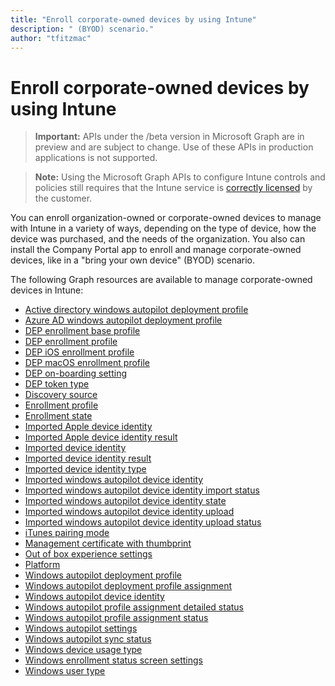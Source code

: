 ```yaml
---
title: "Enroll corporate-owned devices by using Intune"
description: " (BYOD) scenario."author: "tfitzmac"
---
```


# Enroll corporate-owned devices by using Intune> **Important:** APIs under the /beta version in Microsoft Graph are in preview and are subject to change. Use of these APIs in production applications is not supported.> **Note:** Using the Microsoft Graph APIs to configure Intune controls and policies still requires that the Intune service is [correctly licensed](https://www.microsoft.com/en-us/cloud-platform/microsoft-intune-pricing) by the customer.You can enroll organization-owned or corporate-owned devices to manage with Intune in a variety of ways, depending on the type of device, how the device was purchased, and the needs of the organization. You also can install the Company Portal app to enroll and manage corporate-owned devices, like in a "bring your own device" (BYOD) scenario.The following Graph resources are available to manage corporate-owned devices in Intune:- [Active directory windows autopilot deployment profile](intune-enrollment-activedirectorywindowsautopilotdeploymentprofile.md)- [Azure AD windows autopilot deployment profile](intune-enrollment-azureadwindowsautopilotdeploymentprofile.md)- [DEP enrollment base profile](intune-enrollment-depenrollmentbaseprofile.md)- [DEP enrollment profile](intune-enrollment-depenrollmentprofile.md)- [DEP iOS enrollment profile](intune-enrollment-depiosenrollmentprofile.md)- [DEP macOS enrollment profile](intune-enrollment-depmacosenrollmentprofile.md)- [DEP on-boarding setting](intune-enrollment-deponboardingsetting.md)- [DEP token type](intune-enrollment-deptokentype.md)- [Discovery source](intune-enrollment-discoverysource.md)- [Enrollment profile](intune-enrollment-enrollmentprofile.md)- [Enrollment state](intune-enrollment-enrollmentstate.md)- [Imported Apple device identity](intune-enrollment-importedappledeviceidentity.md)- [Imported Apple device identity result](intune-enrollment-importedappledeviceidentityresult.md)- [Imported device identity](intune-enrollment-importeddeviceidentity.md)- [Imported device identity result](intune-enrollment-importeddeviceidentityresult.md)- [Imported device identity type](intune-enrollment-importeddeviceidentitytype.md)- [Imported windows autopilot device identity](intune-enrollment-importedwindowsautopilotdeviceidentity.md)- [Imported windows autopilot device identity import status](intune-enrollment-importedwindowsautopilotdeviceidentityimportstatus.md)- [Imported windows autopilot device identity state](intune-enrollment-importedwindowsautopilotdeviceidentitystate.md)- [Imported windows autopilot device identity upload](intune-enrollment-importedwindowsautopilotdeviceidentityupload.md)- [Imported windows autopilot device identity upload status](intune-enrollment-importedwindowsautopilotdeviceidentityuploadstatus.md)- [iTunes pairing mode](intune-enrollment-itunespairingmode.md)- [Management certificate with thumbprint](intune-enrollment-managementcertificatewiththumbprint.md)- [Out of box experience settings](intune-enrollment-outofboxexperiencesettings.md)- [Platform](intune-enrollment-platform.md)- [Windows autopilot deployment profile](intune-enrollment-windowsautopilotdeploymentprofile.md)- [Windows autopilot deployment profile assignment](intune-enrollment-windowsautopilotdeploymentprofileassignment.md)- [Windows autopilot device identity](intune-enrollment-windowsautopilotdeviceidentity.md)- [Windows autopilot profile assignment detailed status](intune-enrollment-windowsautopilotprofileassignmentdetailedstatus.md)- [Windows autopilot profile assignment status](intune-enrollment-windowsautopilotprofileassignmentstatus.md)- [Windows autopilot settings](intune-enrollment-windowsautopilotsettings.md)- [Windows autopilot sync status](intune-enrollment-windowsautopilotsyncstatus.md)- [Windows device usage type](intune-enrollment-windowsdeviceusagetype.md)- [Windows enrollment status screen settings](intune-enrollment-windowsenrollmentstatusscreensettings.md)- [Windows user type](intune-enrollment-windowsusertype.md)